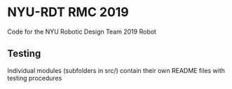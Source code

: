 # NYU-RDT RMC 2019

Code for the NYU Robotic Design Team 2019 Robot

## Testing
Individual modules (subfolders in src/) contain their own README files with testing procedures

